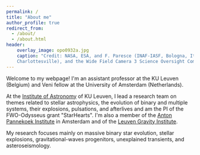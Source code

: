 ```yaml
---
permalink: /
title: "About me"
author_profile: true
redirect_from: 
  - /about/
  - /about.html
header:
    overlay_image: opo0932a.jpg
    caption: "Credit: NASA, ESA, and F. Paresce (INAF-IASF, Bologna, Italy), R. O'Connell (University of Virginia, 
    Charlottesville), and the Wide Field Camera 3 Science Oversight Committee"
---
```




Welcome to my webpage! I'm an assistant professor at the KU Leuven (Belgium) and Veni fellow at the University of Amsterdam (Netherlands). 

At the [Institute of Astronomy](https://fys.kuleuven.be/ster) of KU Leuven, I lead a research team on themes related to stellar astrophysics, the evolution 
of binary and multiple systems, their explosions, pulsations, and afterlives and am the PI of the FWO-Odysseus grant "StarHearts". 
I'm also a member of the [Anton Pannekoek Institute](https://api.uva.nl/) in Amsterdam and of the [Leuven Gravity Institute](https://www.kuleuven.be/lgi).

My research focuses mainly on massive binary star evolution, stellar explosions, gravitational-waves progenitors, unexplained transients, and asteroseismology.



 
 